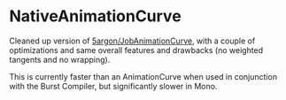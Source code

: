 # NativeAnimationCurve

Cleaned up version of [5argon/JobAnimationCurve](https://github.com/5argon/JobAnimationCurve), with a couple of optimizations and same overall features and drawbacks (no weighted tangents and no wrapping).

This is currently faster than an AnimationCurve when used in conjunction with the Burst Compiler, but significantly slower in Mono.
